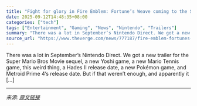 ```yaml
---
title: "Fight for glory in Fire Emblem: Fortune’s Weave coming to the Switch 2 next year"
date: 2025-09-12T14:48:35+08:00
categories: ["tech"]
tags: ["Entertainment", "Gaming", "News", "Nintendo", "Trailers"]
summary: "There was a lot in September’s Nintendo Direct. We got a new trailer for the Super Mario Bros Movie sequel, a new Yoshi game, a new Mario Tennis game, this weird thing, a Hades II release date, a new "
source_url: "https://www.theverge.com/news/777187/fire-emblem-fortunes-weave-annoucement-trailer"
---
```


There was a lot in September’s Nintendo Direct. We got a new trailer for the Super Mario Bros Movie sequel, a new Yoshi game, a new Mario Tennis game, this weird thing, a Hades II release date, a new Pokémon game, and Metroid Prime 4’s release date. But if that weren’t enough, and apparently it [&#8230;]

---

*来源: [原文链接](https://www.theverge.com/news/777187/fire-emblem-fortunes-weave-annoucement-trailer)*
